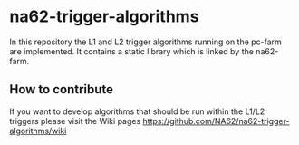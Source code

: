 na62-trigger-algorithms
=======================

In this repository the L1 and L2 trigger algorithms running on the pc-farm are implemented. It contains a static library which is linked by the na62-farm.

## How to contribute

If you want to develop algorithms that should be run within the L1/L2 triggers please visit the Wiki pages https://github.com/NA62/na62-trigger-algorithms/wiki
